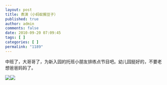 ```yaml
---
layout: post
title: 表演（小蚂蚁搬豆子）
published: true
author: admin
comments: false
date: 2010-09-20 07:09:45
tags: [ ]
categories: [ ]
permalink: "1189"
---
```

中班了，大哥哥了，为新入园的托班小朋友排练点节目吧。幼儿园挺好的，不要老想爸爸妈妈了。


  


![][1]![][2]

 [1]: http://xujianian.com/jx/blog/UploadFiles/2010-9/920608141.jpg
 [2]: http://xujianian.com/jx/blog/UploadFiles/2010-9/920166161.jpg